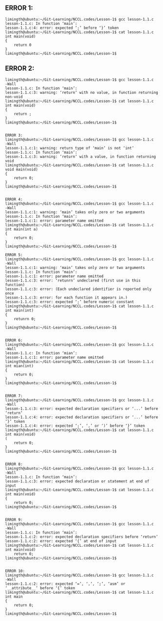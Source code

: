 ## ERROR 1:

	limingth@ubuntu:~/Git-Learning/NCCL.codes/Lesson-1$ gcc lesson-1.1.c 
	lesson-1.1.c: In function ‘main’:
	lesson-1.1.c:4: error: expected ‘;’ before ‘}’ token
	limingth@ubuntu:~/Git-Learning/NCCL.codes/Lesson-1$ cat lesson-1.1.c 
	int main(void)
	{
		return 0
	}
	limingth@ubuntu:~/Git-Learning/NCCL.codes/Lesson-1$ 


## ERROR 2:
	limingth@ubuntu:~/Git-Learning/NCCL.codes/Lesson-1$ gcc lesson-1.1.c  -Wall
	lesson-1.1.c: In function ‘main’:
	lesson-1.1.c:3: warning: ‘return’ with no value, in function returning non-void
	limingth@ubuntu:~/Git-Learning/NCCL.codes/Lesson-1$ cat lesson-1.1.c 
	int main(void)
	{
		return ;
	}
	limingth@ubuntu:~/Git-Learning/NCCL.codes/Lesson-1$ 

	
	ERROR 3:
	limingth@ubuntu:~/Git-Learning/NCCL.codes/Lesson-1$ gcc lesson-1.1.c  -Wall
	lesson-1.1.c:1: warning: return type of ‘main’ is not ‘int’
	lesson-1.1.c: In function ‘main’:
	lesson-1.1.c:3: warning: ‘return’ with a value, in function returning void
	limingth@ubuntu:~/Git-Learning/NCCL.codes/Lesson-1$ cat lesson-1.1.c 
	void main(void)
	{
		return 0;
	}
	limingth@ubuntu:~/Git-Learning/NCCL.codes/Lesson-1$ 
	
	
	ERROR 4:
	limingth@ubuntu:~/Git-Learning/NCCL.codes/Lesson-1$ gcc lesson-1.1.c  -Wall
	lesson-1.1.c:1: warning: ‘main’ takes only zero or two arguments
	lesson-1.1.c: In function ‘main’:
	lesson-1.1.c:1: error: parameter name omitted
	limingth@ubuntu:~/Git-Learning/NCCL.codes/Lesson-1$ cat lesson-1.1.c 
	int main(int a)
	{
		return 0;
	}
	limingth@ubuntu:~/Git-Learning/NCCL.codes/Lesson-1$ 
	
	ERROR 5:
	limingth@ubuntu:~/Git-Learning/NCCL.codes/Lesson-1$ gcc lesson-1.1.c  -Wall
	lesson-1.1.c:1: warning: ‘main’ takes only zero or two arguments
	lesson-1.1.c: In function ‘main’:
	lesson-1.1.c:1: error: parameter name omitted
	lesson-1.1.c:3: error: ‘retunrn’ undeclared (first use in this function)
	lesson-1.1.c:3: error: (Each undeclared identifier is reported only once
	lesson-1.1.c:3: error: for each function it appears in.)
	lesson-1.1.c:3: error: expected ‘;’ before numeric constant
	limingth@ubuntu:~/Git-Learning/NCCL.codes/Lesson-1$ cat lesson-1.1.c 
	int main(int)
	{
		retunrn 0;
	}
	limingth@ubuntu:~/Git-Learning/NCCL.codes/Lesson-1$ 
	
	
	ERROR 6:
	limingth@ubuntu:~/Git-Learning/NCCL.codes/Lesson-1$ gcc lesson-1.1.c  -Wall
	lesson-1.1.c: In function ‘mian’:
	lesson-1.1.c:1: error: parameter name omitted
	limingth@ubuntu:~/Git-Learning/NCCL.codes/Lesson-1$ cat lesson-1.1.c 
	int mian(int)
	{
		return 0;
	}
	limingth@ubuntu:~/Git-Learning/NCCL.codes/Lesson-1$ 
	
	
	ERROR 7:
	limingth@ubuntu:~/Git-Learning/NCCL.codes/Lesson-1$ gcc lesson-1.1.c  -Wall
	lesson-1.1.c:3: error: expected declaration specifiers or ‘...’ before ‘return’
	lesson-1.1.c:4: error: expected declaration specifiers or ‘...’ before ‘}’ token
	lesson-1.1.c:4: error: expected ‘;’, ‘,’ or ‘)’ before ‘}’ token
	limingth@ubuntu:~/Git-Learning/NCCL.codes/Lesson-1$ cat lesson-1.1.c 
	int main(void)
	(
		return 0;
	}
	limingth@ubuntu:~/Git-Learning/NCCL.codes/Lesson-1$ 
	
	
	ERROR 8:
	limingth@ubuntu:~/Git-Learning/NCCL.codes/Lesson-1$ gcc lesson-1.1.c  -Wall
	lesson-1.1.c: In function ‘main’:
	lesson-1.1.c:3: error: expected declaration or statement at end of input
	limingth@ubuntu:~/Git-Learning/NCCL.codes/Lesson-1$ cat lesson-1.1.c 
	int main(void)
	{
		return 0;
	limingth@ubuntu:~/Git-Learning/NCCL.codes/Lesson-1$ 
	
	
	ERROR 9:
	limingth@ubuntu:~/Git-Learning/NCCL.codes/Lesson-1$ gcc lesson-1.1.c  -Wall
	lesson-1.1.c: In function ‘main’:
	lesson-1.1.c:2: error: expected declaration specifiers before ‘return’
	lesson-1.1.c:2: error: expected ‘{’ at end of input
	limingth@ubuntu:~/Git-Learning/NCCL.codes/Lesson-1$ cat lesson-1.1.c 
	int main(void)
		return 0;
	limingth@ubuntu:~/Git-Learning/NCCL.codes/Lesson-1$ 
	
	
	ERROR 10:
	limingth@ubuntu:~/Git-Learning/NCCL.codes/Lesson-1$ gcc lesson-1.1.c  -Wall
	lesson-1.1.c:2: error: expected ‘=’, ‘,’, ‘;’, ‘asm’ or ‘__attribute__’ before ‘{’ token
	limingth@ubuntu:~/Git-Learning/NCCL.codes/Lesson-1$ cat lesson-1.1.c 
	int main
	{
		return 0;
	}
	limingth@ubuntu:~/Git-Learning/NCCL.codes/Lesson-1$ 













